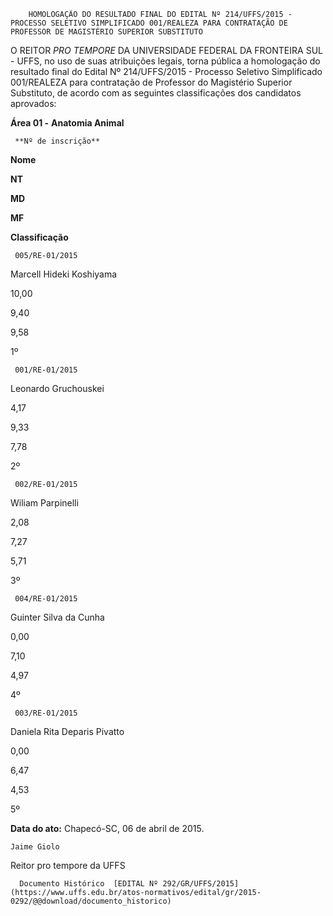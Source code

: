         HOMOLOGAÇÃO DO RESULTADO FINAL DO EDITAL Nº 214/UFFS/2015 - PROCESSO SELETIVO SIMPLIFICADO 001/REALEZA PARA CONTRATAÇÃO DE PROFESSOR DE MAGISTÉRIO SUPERIOR SUBSTITUTO  

O REITOR *PRO TEMPORE* DA UNIVERSIDADE FEDERAL DA FRONTEIRA SUL - UFFS, no uso de suas atribuições legais, torna pública a homologação do resultado final do Edital Nº 214/UFFS/2015 - Processo Seletivo Simplificado 001/REALEZA para contratação de Professor do Magistério Superior Substituto, de acordo com as seguintes classificações dos candidatos aprovados:

 **Área 01 -** **Anatomia Animal**

     **Nº de inscrição**

   **Nome**

   **NT**

   **MD**

   **MF**

   **Classificação**

     005/RE-01/2015

   Marcell Hideki Koshiyama

   10,00

   9,40

   9,58

   1º

     001/RE-01/2015

   Leonardo Gruchouskei

   4,17

   9,33

   7,78

   2º

     002/RE-01/2015

   Wiliam Parpinelli

   2,08

   7,27

   5,71

   3º

     004/RE-01/2015

   Guinter Silva da Cunha

   0,00

   7,10

   4,97

   4º

     003/RE-01/2015

   Daniela Rita Deparis Pivatto

   0,00

   6,47

   4,53

   5º

      

   **Data do ato:** Chapecó-SC, 06 de abril de 2015.   
 

    Jaime Giolo   
 Reitor pro tempore da UFFS 

      Documento Histórico  [EDITAL Nº 292/GR/UFFS/2015](https://www.uffs.edu.br/atos-normativos/edital/gr/2015-0292/@@download/documento_historico)     
      